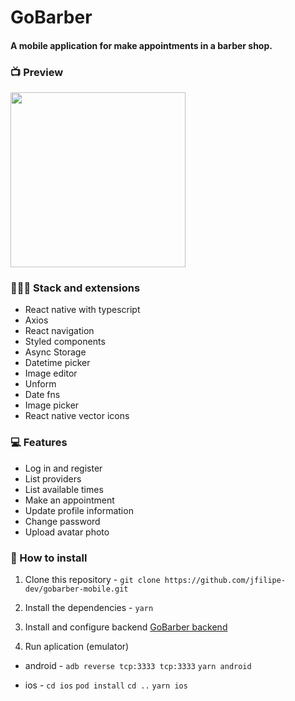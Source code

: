 # GoBarber
#### A mobile application for make appointments in a barber shop.

### 📺 Preview
<img src="https://github.com/jfilipe-dev/previews/blob/master/InShot_20200707_222110757.gif?raw=true" width="280">

### 👨🏻‍💻 Stack and extensions
- React native with typescript
- Axios
- React navigation
- Styled components
- Async Storage
- Datetime picker
- Image editor
- Unform
- Date fns
- Image picker
- React native vector icons

### 💻 Features
- Log in and register
- List providers
- List available times
- Make an appointment
- Update profile information
- Change password
- Upload avatar photo

### 💾 How to install
1. Clone this repository - 
`git clone https://github.com/jfilipe-dev/gobarber-mobile.git`

2. Install the dependencies - 
`yarn`

4. Install and configure backend
<a href="https://github.com/jfilipe-dev/gobarber-backend">GoBarber backend</a>

4. Run aplication (emulator)
- android - 
`adb reverse tcp:3333 tcp:3333`
`yarn android`

- ios - 
`cd ios`
`pod install`
`cd ..`
`yarn ios`
